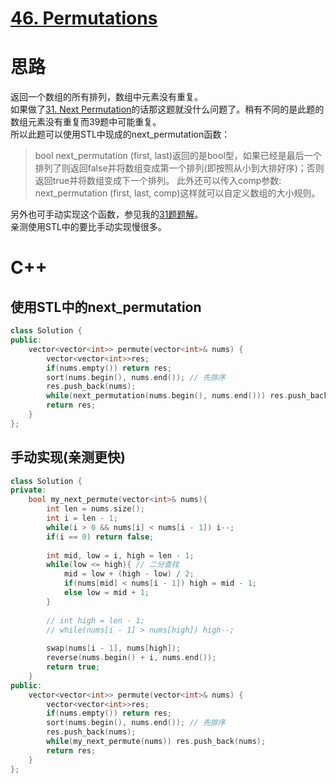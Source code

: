 # [46. Permutations](https://leetcode.com/problems/permutations/)
# 思路
返回一个数组的所有排列，数组中元素没有重复。    
如果做了[31. Next Permutation](https://leetcode.com/problems/next-permutation/)的话那这题就没什么问题了。稍有不同的是此题的数组元素没有重复而39题中可能重复。     
所以此题可以使用STL中现成的next_permutation函数：
> bool next_permutation (first, last)返回的是bool型，如果已经是最后一个排列了则返回false并将数组变成第一个排列(即按照从小到大排好序)；否则返回true并将数组变成下一个排列。
此外还可以传入comp参数: next_permutation (first, last, comp)这样就可以自定义数组的大小规则。

另外也可手动实现这个函数，参见我的[31题题解](https://github.com/ShusenTang/LeetCode/blob/master/solutions/31.%20Next%20Permutation.md)。   
亲测使用STL中的要比手动实现慢很多。  

# C++
## 使用STL中的next_permutation
``` C++
class Solution {
public:
    vector<vector<int>> permute(vector<int>& nums) {
        vector<vector<int>>res;
        if(nums.empty()) return res;
        sort(nums.begin(), nums.end()); // 先排序
        res.push_back(nums);
        while(next_permutation(nums.begin(), nums.end())) res.push_back(nums);
        return res;
    }
};
```
## 手动实现(亲测更快)
``` C++
class Solution {
private:
    bool my_next_permute(vector<int>& nums){
        int len = nums.size();
        int i = len - 1;
        while(i > 0 && nums[i] < nums[i - 1]) i--;
        if(i == 0) return false;
        
        int mid, low = i, high = len - 1;
        while(low <= high){ // 二分查找
            mid = low + (high - low) / 2;
            if(nums[mid] < nums[i - 1]) high = mid - 1;
            else low = mid + 1;
        }
        
        // int high = len - 1;
        // while(nums[i - 1] > nums[high]) high--;
        
        swap(nums[i - 1], nums[high]);
        reverse(nums.begin() + i, nums.end());
        return true;
    }
public:
    vector<vector<int>> permute(vector<int>& nums) {
        vector<vector<int>>res;
        if(nums.empty()) return res;
        sort(nums.begin(), nums.end()); // 先排序
        res.push_back(nums);
        while(my_next_permute(nums)) res.push_back(nums);
        return res;
    }
};
```
